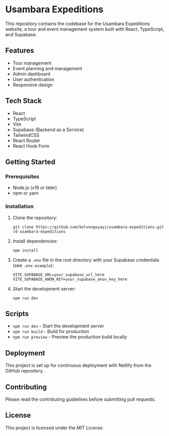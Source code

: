 # Usambara Expeditions

This repository contains the codebase for the Usambara Expeditions website, a tour and event management system built with React, TypeScript, and Supabase.

## Features

- Tour management
- Event planning and management
- Admin dashboard
- User authentication
- Responsive design

## Tech Stack

- React
- TypeScript
- Vite
- Supabase (Backend as a Service)
- TailwindCSS
- React Router
- React Hook Form

## Getting Started

### Prerequisites

- Node.js (v16 or later)
- npm or yarn

### Installation

1. Clone the repository:
   ```
   git clone https://github.com/kelvongoyayi/usambara-expeditions.git
   cd usambara-expeditions
   ```

2. Install dependencies:
   ```
   npm install
   ```

3. Create a `.env` file in the root directory with your Supabase credentials (see `.env.example`):
   ```
   VITE_SUPABASE_URL=your_supabase_url_here
   VITE_SUPABASE_ANON_KEY=your_supabase_anon_key_here
   ```

4. Start the development server:
   ```
   npm run dev
   ```

## Scripts

- `npm run dev` - Start the development server
- `npm run build` - Build for production
- `npm run preview` - Preview the production build locally

## Deployment

This project is set up for continuous deployment with Netlify from the GitHub repository.

## Contributing

Please read the contributing guidelines before submitting pull requests.

## License

This project is licensed under the MIT License.
